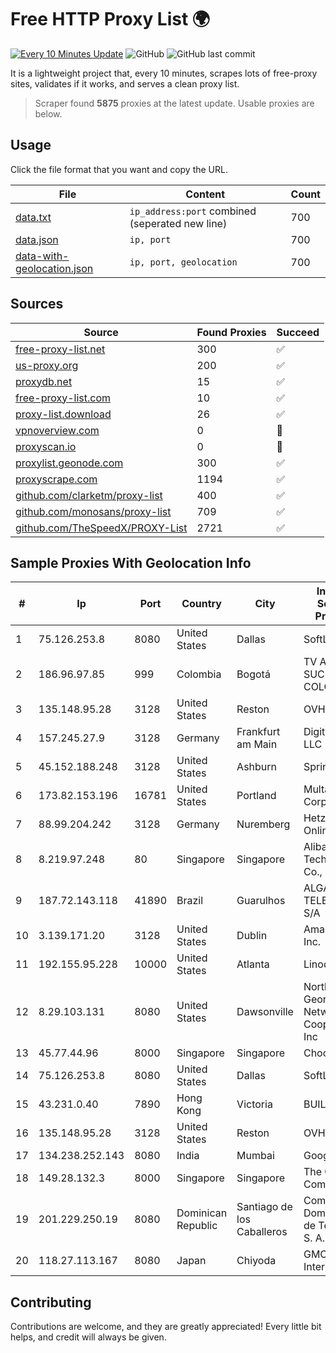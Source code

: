
# Free HTTP Proxy List 🌍

[![Every 10 Minutes Update](https://github.com/mertguvencli/http-proxy-list/actions/workflows/main.yml/badge.svg?branch=main)](https://github.com/mertguvencli/http-proxy-list/actions/workflows/main.yml)
![GitHub](https://img.shields.io/github/license/mertguvencli/http-proxy-list)
![GitHub last commit](https://img.shields.io/github/last-commit/mertguvencli/http-proxy-list)

It is a lightweight project that, every 10 minutes, scrapes lots of free-proxy sites, validates if it works, and serves a clean proxy list.


> Scraper found **5875** proxies at the latest update. Usable proxies are below.

## Usage

Click the file format that you want and copy the URL.


|File|Content|Count|
|----|-------|-----|
|[data.txt](https://raw.githubusercontent.com/mertguvencli/http-proxy-list/main/proxy-list/data.txt)|`ip_address:port` combined (seperated new line)|700|
|[data.json](https://raw.githubusercontent.com/mertguvencli/http-proxy-list/main/proxy-list/data.json)|`ip, port`|700|
|[data-with-geolocation.json](https://raw.githubusercontent.com/mertguvencli/http-proxy-list/main/proxy-list/data-with-geolocation.json)|`ip, port, geolocation`|700|

## Sources

|Source|Found Proxies|Succeed|
|------|-------------|-------|
|[free-proxy-list.net](https://free-proxy-list.net)|300|✅|
|[us-proxy.org](https://www.us-proxy.org)|200|✅|
|[proxydb.net](http://proxydb.net)|15|✅|
|[free-proxy-list.com](https://free-proxy-list.com/?page=&port=&type%5B%5D=http&type%5B%5D=https&up_time=0&search=Search)|10|✅|
|[proxy-list.download](https://www.proxy-list.download/HTTP)|26|✅|
|[vpnoverview.com](https://vpnoverview.com/privacy/anonymous-browsing/free-proxy-servers)|0|🚫|
|[proxyscan.io](https://www.proxyscan.io)|0|🚫|
|[proxylist.geonode.com](https://proxylist.geonode.com/api/proxy-list?limit=300&page=1&sort_by=lastChecked&sort_type=desc&protocols=http,https)|300|✅|
|[proxyscrape.com](https://api.proxyscrape.com/v2/?request=displayproxies&protocol=http&timeout=10000&country=all&ssl=all&anonymity=all)|1194|✅|
|[github.com/clarketm/proxy-list](https://raw.githubusercontent.com/clarketm/proxy-list/master/proxy-list-raw.txt)|400|✅|
|[github.com/monosans/proxy-list](https://raw.githubusercontent.com/monosans/proxy-list/main/proxies/http.txt)|709|✅|
|[github.com/TheSpeedX/PROXY-List](https://raw.githubusercontent.com/TheSpeedX/PROXY-List/master/http.txt)|2721|✅|


## Sample Proxies With Geolocation Info

|#|Ip|Port|Country|City|Internet Service Provider|
|-|--|----|-------|----|-------------------------|
|1|75.126.253.8|8080|United States|Dallas|SoftLayer|
|2|186.96.97.85|999|Colombia|Bogotá|TV AZTECA SUCURSAL COLOMBIA|
|3|135.148.95.28|3128|United States|Reston|OVH SAS|
|4|157.245.27.9|3128|Germany|Frankfurt am Main|DigitalOcean, LLC|
|5|45.152.188.248|3128|United States|Ashburn|Sprint|
|6|173.82.153.196|16781|United States|Portland|Multacom Corporation|
|7|88.99.204.242|3128|Germany|Nuremberg|Hetzner Online GmbH|
|8|8.219.97.248|80|Singapore|Singapore|Alibaba (US) Technology Co., Ltd.|
|9|187.72.143.118|41890|Brazil|Guarulhos|ALGAR TELECOM S/A|
|10|3.139.171.20|3128|United States|Dublin|Amazon.com, Inc.|
|11|192.155.95.228|10000|United States|Atlanta|Linode, LLC|
|12|8.29.103.131|8080|United States|Dawsonville|North Georgia Network Cooperative, Inc|
|13|45.77.44.96|8000|Singapore|Singapore|Choopa|
|14|75.126.253.8|8080|United States|Dallas|SoftLayer|
|15|43.231.0.40|7890|Hong Kong|Victoria|BUILDCLOUD|
|16|135.148.95.28|3128|United States|Reston|OVH SAS|
|17|134.238.252.143|8080|India|Mumbai|Google LLC|
|18|149.28.132.3|8000|Singapore|Singapore|The Constant Company|
|19|201.229.250.19|8080|Dominican Republic|Santiago de los Caballeros|Compañía Dominicana de Teléfonos S. A.|
|20|118.27.113.167|8080|Japan|Chiyoda|GMO Internet, Inc.|



## Contributing

Contributions are welcome, and they are greatly appreciated! Every
little bit helps, and credit will always be given.

